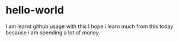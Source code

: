 # hello-world
I am learnt github usage with this
I hope i learn much from this today because i am spending a lot of money
